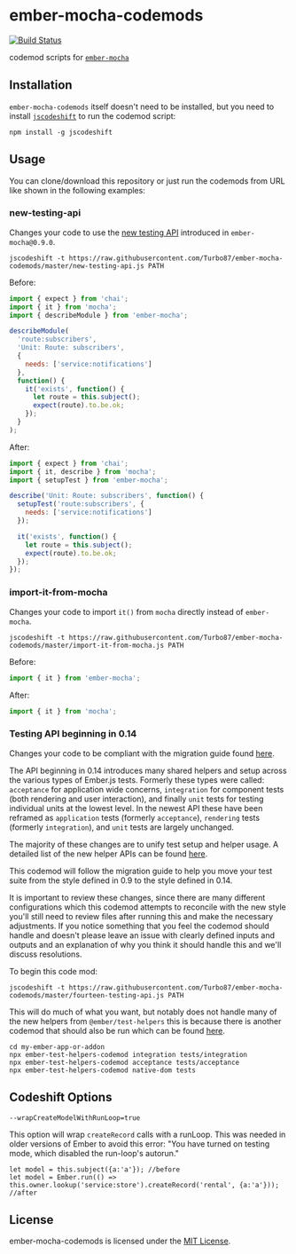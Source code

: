 
ember-mocha-codemods
==============================================================================

[![Build Status](https://travis-ci.org/Turbo87/ember-mocha-codemods.svg?branch=master)](https://travis-ci.org/Turbo87/ember-mocha-codemods)

codemod scripts for [`ember-mocha`](https://github.com/emberjs/ember-mocha/)


Installation
------------------------------------------------------------------------------

`ember-mocha-codemods` itself doesn't need to be installed, but you need to
install [`jscodeshift`](https://github.com/facebook/jscodeshift) to run the
codemod script:

```
npm install -g jscodeshift
```


Usage
------------------------------------------------------------------------------

You can clone/download this repository or just run the codemods from URL like
shown in the following examples:

### new-testing-api

Changes your code to use the [new testing API](https://github.com/emberjs/ember-mocha/pull/84)
introduced in `ember-mocha@0.9.0`.

```
jscodeshift -t https://raw.githubusercontent.com/Turbo87/ember-mocha-codemods/master/new-testing-api.js PATH
```

Before:

```js
import { expect } from 'chai';
import { it } from 'mocha';
import { describeModule } from 'ember-mocha';

describeModule(
  'route:subscribers',
  'Unit: Route: subscribers',
  {
    needs: ['service:notifications']
  },
  function() {
    it('exists', function() {
      let route = this.subject();
      expect(route).to.be.ok;
    });
  }
);
```

After:

```js
import { expect } from 'chai';
import { it, describe } from 'mocha';
import { setupTest } from 'ember-mocha';

describe('Unit: Route: subscribers', function() {
  setupTest('route:subscribers', {
    needs: ['service:notifications']
  });

  it('exists', function() {
    let route = this.subject();
    expect(route).to.be.ok;
  });
});
```

### import-it-from-mocha

Changes your code to import `it()` from `mocha` directly instead of
`ember-mocha`.

```
jscodeshift -t https://raw.githubusercontent.com/Turbo87/ember-mocha-codemods/master/import-it-from-mocha.js PATH
```

Before:

```js
import { it } from 'ember-mocha';
```

After:

```js
import { it } from 'mocha';
```

### Testing API beginning in 0.14

Changes your code to be compliant with the migration guide found [here](https://github.com/emberjs/ember-mocha/blob/master/docs/migration.md).

The API beginning in 0.14 introduces many shared helpers and setup across the various types of Ember.js tests.  Formerly these types were called: `acceptance` for application wide concerns, `integration` for component tests (both rendering and user interaction), and finally `unit` tests for testing individual units at the lowest level.  In the newest API these have been reframed as `application` tests (formerly `acceptance`), `rendering` tests (formerly `integration`), and `unit` tests are largely unchanged.

The majority of these changes are to unify test setup and helper usage.  A detailed list of the new helper APIs can be found [here](https://github.com/emberjs/ember-test-helpers/blob/master/API.md).

This codemod will follow the migration guide to help you move your test suite from the style defined in 0.9 to the style defined in 0.14.

It is important to review these changes, since there are many different configurations which this codemod attempts to reconcile with the new style you'll still need to review files after running this and make the necessary adjustments.  If you notice something that you feel the codemod should handle and doesn't please leave an issue with clearly defined inputs and outputs and an explanation of why you think it should handle this and we'll discuss resolutions.

To begin this code mod:

```
jscodeshift -t https://raw.githubusercontent.com/Turbo87/ember-mocha-codemods/master/fourteen-testing-api.js PATH
```

This will do much of what you want, but notably does not handle many of the new helpers from `@ember/test-helpers` this is because there is another codemod that should also be run which can be found [here](https://github.com/simonihmig/ember-test-helpers-codemod).

```
cd my-ember-app-or-addon
npx ember-test-helpers-codemod integration tests/integration
npx ember-test-helpers-codemod acceptance tests/acceptance
npx ember-test-helpers-codemod native-dom tests
```

## Codeshift Options
`--wrapCreateModelWithRunLoop=true`

This option will wrap `createRecord` calls with a runLoop. This was needed in older versions of Ember to avoid this error: "You have turned on testing mode, which disabled the run-loop's autorun."
```
let model = this.subject({a:'a'}); //before
let model = Ember.run(() => this.owner.lookup('service:store').createRecord('rental', {a:'a'})); //after
``` 

License
------------------------------------------------------------------------------
ember-mocha-codemods is licensed under the [MIT License](LICENSE).
